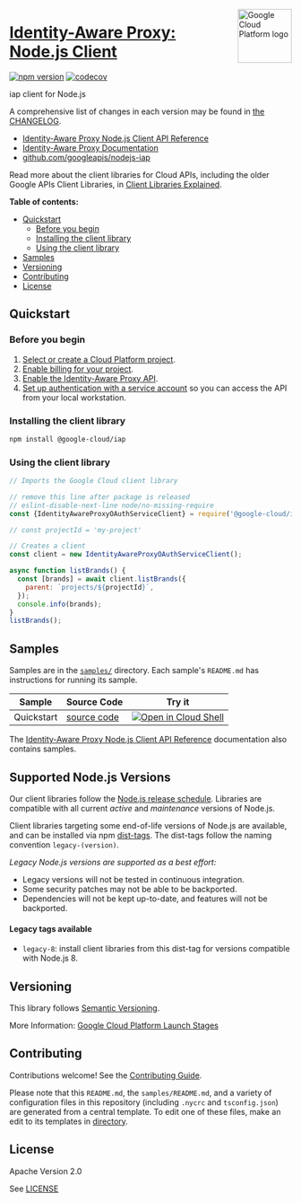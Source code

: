 [//]: # "This README.md file is auto-generated, all changes to this file will be lost."
[//]: # "To regenerate it, use `python -m synthtool`."
<img src="https://avatars2.githubusercontent.com/u/2810941?v=3&s=96" alt="Google Cloud Platform logo" title="Google Cloud Platform" align="right" height="96" width="96"/>

# [Identity-Aware Proxy: Node.js Client](https://github.com/googleapis/nodejs-iap)


[![npm version](https://img.shields.io/npm/v/@google-cloud/iap.svg)](https://www.npmjs.org/package/@google-cloud/iap)
[![codecov](https://img.shields.io/codecov/c/github/googleapis/nodejs-iap/main.svg?style=flat)](https://codecov.io/gh/googleapis/nodejs-iap)




iap client for Node.js


A comprehensive list of changes in each version may be found in
[the CHANGELOG](https://github.com/googleapis/nodejs-iap/blob/main/CHANGELOG.md).

* [Identity-Aware Proxy Node.js Client API Reference][client-docs]
* [Identity-Aware Proxy Documentation][product-docs]
* [github.com/googleapis/nodejs-iap](https://github.com/googleapis/nodejs-iap)

Read more about the client libraries for Cloud APIs, including the older
Google APIs Client Libraries, in [Client Libraries Explained][explained].

[explained]: https://cloud.google.com/apis/docs/client-libraries-explained

**Table of contents:**


* [Quickstart](#quickstart)
  * [Before you begin](#before-you-begin)
  * [Installing the client library](#installing-the-client-library)
  * [Using the client library](#using-the-client-library)
* [Samples](#samples)
* [Versioning](#versioning)
* [Contributing](#contributing)
* [License](#license)

## Quickstart

### Before you begin

1.  [Select or create a Cloud Platform project][projects].
1.  [Enable billing for your project][billing].
1.  [Enable the Identity-Aware Proxy API][enable_api].
1.  [Set up authentication with a service account][auth] so you can access the
    API from your local workstation.

### Installing the client library

```bash
npm install @google-cloud/iap
```


### Using the client library

```javascript
// Imports the Google Cloud client library

// remove this line after package is released
// eslint-disable-next-line node/no-missing-require
const {IdentityAwareProxyOAuthServiceClient} = require('@google-cloud/iap');

// const projectId = 'my-project'

// Creates a client
const client = new IdentityAwareProxyOAuthServiceClient();

async function listBrands() {
  const [brands] = await client.listBrands({
    parent: `projects/${projectId}`,
  });
  console.info(brands);
}
listBrands();

```



## Samples

Samples are in the [`samples/`](https://github.com/googleapis/nodejs-iap/tree/main/samples) directory. Each sample's `README.md` has instructions for running its sample.

| Sample                      | Source Code                       | Try it |
| --------------------------- | --------------------------------- | ------ |
| Quickstart | [source code](https://github.com/googleapis/nodejs-iap/blob/main/samples/quickstart.js) | [![Open in Cloud Shell][shell_img]](https://console.cloud.google.com/cloudshell/open?git_repo=https://github.com/googleapis/nodejs-iap&page=editor&open_in_editor=samples/quickstart.js,samples/README.md) |



The [Identity-Aware Proxy Node.js Client API Reference][client-docs] documentation
also contains samples.

## Supported Node.js Versions

Our client libraries follow the [Node.js release schedule](https://nodejs.org/en/about/releases/).
Libraries are compatible with all current _active_ and _maintenance_ versions of
Node.js.

Client libraries targeting some end-of-life versions of Node.js are available, and
can be installed via npm [dist-tags](https://docs.npmjs.com/cli/dist-tag).
The dist-tags follow the naming convention `legacy-(version)`.

_Legacy Node.js versions are supported as a best effort:_

* Legacy versions will not be tested in continuous integration.
* Some security patches may not be able to be backported.
* Dependencies will not be kept up-to-date, and features will not be backported.

#### Legacy tags available

* `legacy-8`: install client libraries from this dist-tag for versions
  compatible with Node.js 8.

## Versioning

This library follows [Semantic Versioning](http://semver.org/).








More Information: [Google Cloud Platform Launch Stages][launch_stages]

[launch_stages]: https://cloud.google.com/terms/launch-stages

## Contributing

Contributions welcome! See the [Contributing Guide](https://github.com/googleapis/nodejs-iap/blob/main/CONTRIBUTING.md).

Please note that this `README.md`, the `samples/README.md`,
and a variety of configuration files in this repository (including `.nycrc` and `tsconfig.json`)
are generated from a central template. To edit one of these files, make an edit
to its templates in
[directory](https://github.com/googleapis/synthtool).

## License

Apache Version 2.0

See [LICENSE](https://github.com/googleapis/nodejs-iap/blob/main/LICENSE)

[client-docs]: https://cloud.google.com/nodejs/docs/reference/iap/latest
[product-docs]: https://cloud.google.com/iap/
[shell_img]: https://gstatic.com/cloudssh/images/open-btn.png
[projects]: https://console.cloud.google.com/project
[billing]: https://support.google.com/cloud/answer/6293499#enable-billing
[enable_api]: https://console.cloud.google.com/flows/enableapi?apiid=iap.googleapis.com
[auth]: https://cloud.google.com/docs/authentication/getting-started
